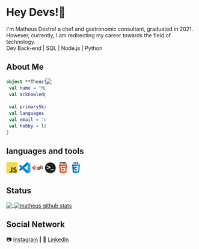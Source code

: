 # Hey Devs!👋

I'm Matheus Destro! a chef and gastronomic consultant, graduated  in 2021. However, currently, I am redirecting my career towards the field of technology. 
<br>
Dev Back-end | SQL | Node.js | Python 
## About Me

<img align="right" width="400" src="https://lh4.ggpht.com/_aFxWwpT3KDg/SuyLatmxH4I/AAAAAAAAADk/gLuLHPqsPx8/s400/tibia.png" />


```kotlin
object **Theus** {
 val name = "Matheus Rocha Destro"
 val acknowledgements = "Dev Backend"

 val primarySkillset = "Teamwork, organization, self knowledge"
 val languages = listOf("SQL", "Node.js", "Express", "React")
 val email = "matheus-destro@outlook.com"
 val hobby = listOf("Tibia", "Skatebording", "Running", "gym")
}
```

## languages ​​and tools


<code><img height="30" src="https://raw.githubusercontent.com/github/explore/80688e429a7d4ef2fca1e82350fe8e3517d3494d/topics/javascript/javascript.png"></code>
<code><img height="30" src="https://raw.githubusercontent.com/github/explore/80688e429a7d4ef2fca1e82350fe8e3517d3494d/topics/visual-studio-code/visual-studio-code.png"></code>
<code><img height="30" src="https://raw.githubusercontent.com/github/explore/80688e429a7d4ef2fca1e82350fe8e3517d3494d/topics/git/git.png"></code>
<code><img height="30" src="https://raw.githubusercontent.com/github/explore/80688e429a7d4ef2fca1e82350fe8e3517d3494d/topics/terminal/terminal.png"></code>
<code><img height="30" src="https://raw.githubusercontent.com/github/explore/80688e429a7d4ef2fca1e82350fe8e3517d3494d/topics/html/html.png"></code>
<code><img height="30" src="https://raw.githubusercontent.com/github/explore/80688e429a7d4ef2fca1e82350fe8e3517d3494d/topics/css/css.png"></code>

## Status

<a href="https://github.com/Gurupreet">
  <img align="center" src="https://github-readme-stats.vercel.app/api/top-langs/?username=destrinn&theme=dracula&hide_langs_below=1" />
</a>

<a href="https://github.com/Gurupreet">
 <img align="center" src="https://github-readme-stats.vercel.app/api?username=destrinn&show_icons=true&theme=dracula&line_height=27" alt="matheus github stats"/>
</a>

[instagram]: https://www.instagram.com/theus._rocha
[linkedin]: https://www.linkedin.com/in/theusdrocha/

<br>

## Social Network

📷 [Instagram][instagram] **|**
👔 [LinkedIn][linkedin]
